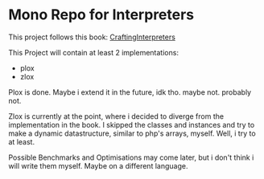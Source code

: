 # Mono Repo for Interpreters

This project follows this book: [CraftingInterpreters](https://craftinginterpreters.com/index.html)

This Project will contain at least 2 implementations:

- plox
- zlox

Plox is done. Maybe i extend it in the future, idk tho. maybe not. probably not.

Zlox is currently at the point, where i decided to diverge from the implementation in the book. I skipped the classes and instances
and try to make a dynamic datastructure, similar to php's arrays, myself. Well, i try to at least.

Possible Benchmarks and Optimisations may come later, but i don't think i will write them myself. Maybe on a different language.


